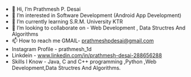 - 👋 Hi, I’m Prathmesh P. Desai
- 👀 I’m interested in Software Development (Android App Development)
- 🌱 I’m currently learning S.R.M. University KTR
- 💞️ I’m looking to collaborate on - Web Development , Data Structres And Algorithms
- 📫 How to reach me GMAIL- prathmeshpdesai@gmail.com
- Instagram Profile - prathmesh_1d 
- Linkdein - www.linkedin.com/in/prathmesh-desai-288656288
- Skills I Know - Java, C and C++ programming ,Python ,Web Development,Data Structres And Algorithms.

